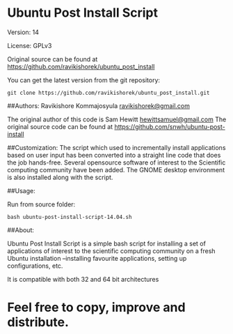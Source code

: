 Ubuntu Post Install Script
==========================

Version: 14

License: GPLv3

Original source can be found at https://github.com/ravikishorek/ubuntu_post_install

You can get the latest version from the git repository:

    git clone https://github.com/ravikishorek/ubuntu_post_install.git

##Authors:
Ravikishore Kommajosyula <ravikishorek@gmail.com>

The original author of this code is Sam Hewitt <hewittsamuel@gmail.com> The original source code can be found at https://github.com/snwh/ubuntu-post-install


##Customization:
The script which used to incrementally install applications based on user input has been converted into a straight line code that does the job hands-free. Several opensource software of interest to the Scientific computing community have been added. The GNOME desktop environment is also installed along with the script.

##Usage:

Run from source folder:

    bash ubuntu-post-install-script-14.04.sh


##About:

Ubuntu Post Install Script is a simple bash script for installing a set of applications of interest to the scientific computing community on a fresh Ubuntu installation –installing favourite applications, setting up configurations, etc. 

It is compatible with both 32 and 64 bit architectures 

Feel free to copy, improve and distribute.
=======


